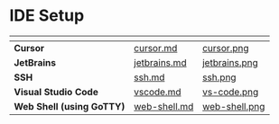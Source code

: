 # IDE Setup

<table data-card-size="large" data-view="cards">
	<thead>
		<tr>
			<th></th>
			<th data-hidden data-card-target data-type="content-ref"></th>
			<th data-hidden data-card-cover data-type="files"></th>
		</tr>
	</thead>
	<tbody>
		<tr>
			<td>
				<strong>Cursor</strong>
			</td>
			<td>
				<a href="cursor.md">cursor.md</a>
			</td>
			<td>
				<a href="./../../.gitbook/assets/cursor.png">cursor.png</a>
			</td>
		</tr>
		<tr>
			<td>
				<strong>JetBrains</strong>
			</td>
			<td>
				<a href="jetbrains.md">jetbrains.md</a>
			</td>
			<td>
				<a href="./../../.gitbook/assets/jetbrains.png">jetbrains.png</a>
			</td>
		</tr>
		<tr>
			<td>
				<strong>SSH</strong>
			</td>
			<td>
				<a href="ssh.md">ssh.md</a>
			</td>
			<td>
				<a href="./../../.gitbook/assets/ssh.png">ssh.png</a>
			</td>
		</tr>
		<tr>
			<td>
				<strong>Visual Studio Code</strong>
			</td>
			<td>
				<a href="vscode.md">vscode.md</a>
			</td>
			<td>
				<a href="./../../.gitbook/assets/vs-code.png">vs-code.png</a>
			</td>
		</tr>
        <tr>
			<td>
				<strong>Web Shell (using GoTTY)</strong>
			</td>
			<td>
				<a href="web-shell.md">web-shell.md</a>
			</td>
			<td>
				<a href="./../../.gitbook/assets/web-shell.png">web-shell.png</a>
			</td>
		</tr>
	</tbody>
</table>
